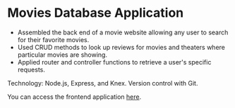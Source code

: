 # Movies Database Application
* Assembled the back end of a movie website allowing any user to search for their favorite movies.
* Used CRUD methods to look up reviews for movies and theaters where particular movies are showing. 
* Applied router and controller functions to retrieve a user's specific requests.


Technology: Node.js, Express, and Knex. Version control with Git. 

You can access the frontend application [here](https://movie-frontend-84do.onrender.com/).
